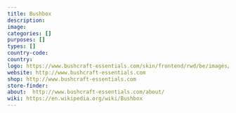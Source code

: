 ```yaml
---
title: Bushbox
description:
image:
categories: []
purposes: []
types: []
country-code:
country:
logo: https://www.bushcraft-essentials.com/skin/frontend/rwd/be/images/logo.gif
website: http://www.bushcraft-essentials.com
shop: http://www.bushcraft-essentials.com
store-finder:
about:  http://www.bushcraft-essentials.com/about/
wiki: https://en.wikipedia.org/wiki/Bushbox
---
```

